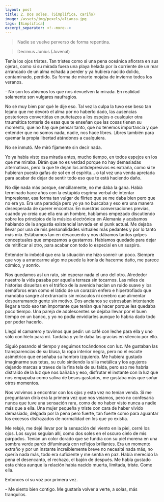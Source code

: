 ```yaml
---
layout: post
title: 2. Dos soles. (Simplifica, cariño)
image: /assets/img/pexels/alianza.jpg
tags: [Simplifica]
excerpt_separator: <!--more-->
---
```


> Nadie se vuelve perverso de forma repentina.

> Decimus Junius (Juvenal)

<!--more-->

Tenía los ojos tristes. Tan tristes como si una pena oceánica aflorara en sus ojeras, como si su mirada fuera una playa helada por la corriente de un mar arrancado de un alma echada a perder y ya hubiera nacido dolido, contaminado, perdido. Su forma de mirarte mojaba de invierno todos los veranos.

\- No son los abismos los que nos devuelven la mirada. En realidad solamente son vulgares naufragios.

No sé muy bien por qué le dije eso. Tal vez la culpa la tuvo ese beso tan lejano que me devoró el alma por no haberlo dado, las ausencias posteriores convertidas en puñetazos a los espejos o cualquier otra traumática tontería de esas que te enseñan que las cosas tienen su momento, que no hay que pensar tanto, que no tenemos importancia y que entender que no somos nada, nadie, nos hace libres. Libres también para quemar la propia libertad atándonos a cualquiera.

No se inmutó. Me miró fijamente sin decir nada.

Yo ya había visto esa mirada antes, mucho tiempo, en todos espejos en los que me miraba. Dirán que no es verdad porque no hay demasiadas alternativas, pero la que te dejan los antidepresivos es extraña, como si te hubieran puesto gafas de sol en el espíritu... o tal vez una venda apretada para acabar de dejar de sentir todo eso que te está haciendo daño. 

No dije nada más porque, sencillamente, no me daba la gana. Había terminado hace años con la estúpida esgrima verbal de intentar impresionar, esa forma tan vulgar de flirteo que se me daba bien pero que no era yo. Era una paradoja pero yo ya no buscaba y eso era una manera desesperada de querer encontrar. En nuestras conversaciones previas, cuando yo creía que ella era un hombre, habíamos empezado discutiendo sobre los principios de la música electrónica en Alemania y acabamos hablando de la angustia existencial larvada en el punk actual. Me dejaba llevar por una de mis personalidades virtuales más pedantes y por lo tanto más mía. Estábamos tan en desacuerdo y nos dábamos tantos golpes conceptuales que empezamos a gustarnos. Habíamos quedado para dejar de mitificar al otro, para acabar con todo lo especial en un suspiro.

Entender lo imbécil que era la situación me hizo sonreír un poco. Siempre que voy a arrancarme algo me puede la ironía de hacerme daño, me parece cómico, y sonrío.  

Nos quedamos así un rato, sin esperar nada el uno del otro. Alrededor nuestro la vida pasaba por aquella terraza sin tocarnos. Las miles de historias disueltas en el tráfico de la avenida hacían un ruido suave y los semáforos eran como el latido de un corazón enfero e hipertrofiado que mandaba sangre al extrarradio sin músculos ni cerebro que alimentar desparramando gente sin motivo. Dos ancianos se estresaban intentando llegar a todo eso tan importante que tenían que hacer porque les quedaba poco tiempo. Una pareja de adolescentes se dejaba llevar por el buen tiempo en un banco, y yo no podía envidiarles aunque lo habría dado todo por poder hacerlo.

Llegó el camarero y tuvimos que pedir: un café con leche para ella y uno sólo con hielo para mí. Tardaba y yo le daba las gracias en silencio por ello.

Siguió pasando el tiempo y seguimos tocándonos con luz. Me gustaban las transparencias de su blusa, la ropa interior negra, pero no el escote asimétrico que enseñaba su hombro izquierdo. Me hubiera gustado imaginarme sus tetas, su culo sintiendo la silla metálica y los agujeros dejando marcas a traves de la fina tela de su falda, pero eso me habría distraido de la luz que nos bañaba y eso, disfrutar el instante con la luz que nos empapaba como saliva de besos gastados, me gustaba más que soñar otros momentos.

Nos volvimos a encontrar con los ojos y esta vez no tenían venda. Si me preguntaran diría era la primera vez que nos veíamos, pero no confesaría nunca que tuve una sensación rara, como de no haber visto nunca a nadie más que a ella. Una mujer pequeña y triste con cara de haber vivido demasiado, delgada por la pena pero fuerte, tan fuerte como para aguantar los excesos disfrazados de normalidad en los que yo existía.

Me relajé, me dejé llevar por la sensación del viento en la piel, cerré los ojos. Los suyos seguían allí, como dos soles en el oscuro cielo de mis párpados. Tenían un color dorado que se fundía con su piel morena en una sombra verde pardo difuminada con reflejos brillantes. Era un momento extraño y por un instante increiblemente breve no necesité nada más, no quería nada más, todo era suficiente y me sentía en paz. Había merecido la pena el desencanto, el rechazo, el bajón de después. Me había gustado esta chica aunque la relación había nacido muerta, limitada, triste. Como ella.

Entonces oí su voz por primera vez.

\- Me siento bien contigo. Me gustaría volver a verte, a solas, más tranquilos.
